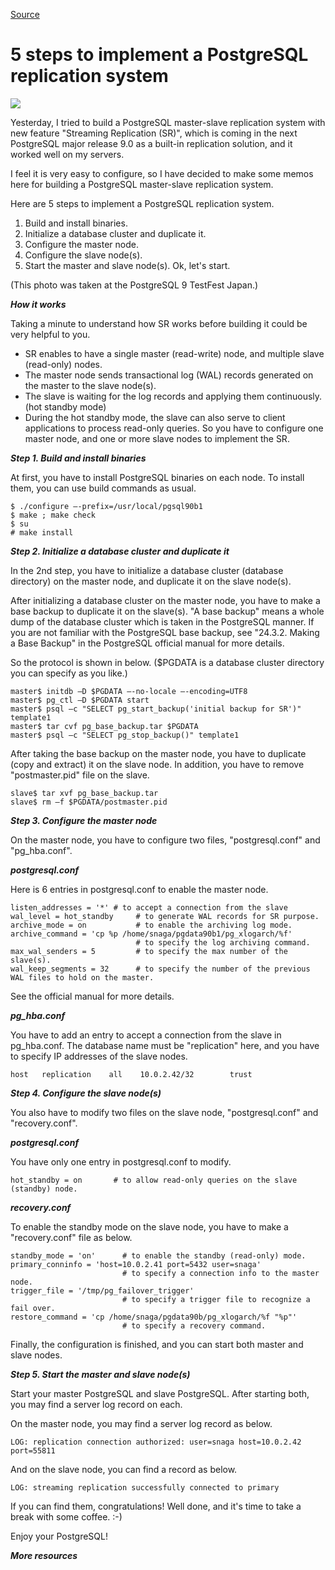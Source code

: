 

[Source](http://pgsnaga.blogspot.co.ke/2010/05/5-steps-to-implement-postgresql.html "Permalink to 5 steps to implement a PostgreSQL replication system")

# 5 steps to implement a PostgreSQL replication system

![][1]

Yesterday, I tried to build a PostgreSQL master-slave replication system with new feature "Streaming Replication (SR)", which is coming in the next PostgreSQL major release 9.0 as a built-in replication solution, and it worked well on my servers.

I feel it is very easy to configure, so I have decided to make some memos here for building a PostgreSQL master-slave replication system.

Here are 5 steps to implement a PostgreSQL replication system.  

1. Build and install binaries.
2. Initialize a database cluster and duplicate it.
3. Configure the master node.
4. Configure the slave node(s).
5. Start the master and slave node(s).
Ok, let's start.

(This photo was taken at the PostgreSQL 9 TestFest Japan.)  
  
_**How it works**_

Taking a minute to understand how SR works before building it could be very helpful to you.  

* SR enables to have a single master (read-write) node, and multiple slave (read-only) nodes.
* The master node sends transactional log (WAL) records generated on the master to the slave node(s).
* The slave is waiting for the log records and applying them continuously. (hot standby mode)
* During the hot standby mode, the slave can also serve to client applications to process read-only queries.
So you have to configure one master node, and one or more slave nodes to implement the SR.

_**Step 1. Build and install binaries**_

At first, you have to install PostgreSQL binaries on each node. To install them, you can use build commands as usual.  

    
    
    $ ./configure –-prefix=/usr/local/pgsql90b1
    $ make ; make check
    $ su
    # make install

_**Step 2. Initialize a database cluster and duplicate it**_

In the 2nd step, you have to initialize a database cluster (database directory) on the master node, and duplicate it on the slave node(s).

After initializing a database cluster on the master node, you have to make a base backup to duplicate it on the slave(s). "A base backup" means a whole dump of the database cluster which is taken in the PostgreSQL manner. If you are not familiar with the PostgreSQL base backup, see "24.3.2. Making a Base Backup" in the PostgreSQL official manual for more details.  

So the protocol is shown in below. ($PGDATA is a database cluster directory you can specify as you like.)
    
    
    master$ initdb –D $PGDATA –-no-locale –-encoding=UTF8
    master$ pg_ctl –D $PGDATA start
    master$ psql –c "SELECT pg_start_backup('initial backup for SR')" template1
    master$ tar cvf pg_base_backup.tar $PGDATA
    master$ psql –c "SELECT pg_stop_backup()" template1

After taking the base backup on the master node, you have to duplicate (copy and extract) it on the slave node. In addition, you have to remove "postmaster.pid" file on the slave.
    
    
    slave$ tar xvf pg_base_backup.tar
    slave$ rm –f $PGDATA/postmaster.pid

_**Step 3. Configure the master node**_

On the master node, you have to configure two files, "postgresql.conf" and "pg_hba.conf".

_**postgresql.conf**_

Here is 6 entries in postgresql.conf to enable the master node.  

    
    
    listen_addresses = '*' # to accept a connection from the slave
    wal_level = hot_standby     # to generate WAL records for SR purpose.
    archive_mode = on           # to enable the archiving log mode.
    archive_command = 'cp %p /home/snaga/pgdata90b1/pg_xlogarch/%f'
                                # to specify the log archiving command.
    max_wal_senders = 5         # to specify the max number of the slave(s).
    wal_keep_segments = 32      # to specify the number of the previous WAL files to hold on the master.

See the official manual for more details.  
  
_**pg_hba.conf**_

You have to add an entry to accept a connection from the slave in pg_hba.conf. The database name must be "replication" here, and you have to specify IP addresses of the slave nodes.  

    
    
    host   replication    all    10.0.2.42/32        trust

  
_**Step 4. Configure the slave node(s)**_

You also have to modify two files on the slave node, "postgresql.conf" and "recovery.conf".

_**postgresql.conf**_

You have only one entry in postgresql.conf to modify.  

    
    
    hot_standby = on       # to allow read-only queries on the slave (standby) node.

_**recovery.conf**_

To enable the standby mode on the slave node, you have to make a "recovery.conf" file as below.  

    
    
    standby_mode = 'on'      # to enable the standby (read-only) mode.
    primary_conninfo = 'host=10.0.2.41 port=5432 user=snaga'
                             # to specify a connection info to the master node.
    trigger_file = '/tmp/pg_failover_trigger'
                             # to specify a trigger file to recognize a fail over.
    restore_command = 'cp /home/snaga/pgdata90b/pg_xlogarch/%f "%p"'
                             # to specify a recovery command.

Finally, the configuration is finished, and you can start both master and slave nodes.

_**Step 5. Start the master and slave node(s)**_

Start your master PostgreSQL and slave PostgreSQL. After starting both, you may find a server log record on each.

On the master node, you may find a server log record as below.  

    
    
    LOG: replication connection authorized: user=snaga host=10.0.2.42 port=55811

And on the slave node, you can find a record as below.
    
    
    LOG: streaming replication successfully connected to primary

If you can find them, congratulations! Well done, and it's time to take a break with some coffee. :-)

Enjoy your PostgreSQL!

**_More resources_**  

[1]: http://4.bp.blogspot.com/__8NhvlYdsEo/S-5KedWe7ZI/AAAAAAAAAIw/uPH5mf5Wok8/s320/aaa.jpg

  
